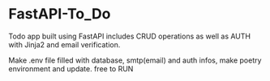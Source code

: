 # FastAPI-To_Do
Todo app built using FastAPI includes CRUD operations as well as AUTH with Jinja2 and email verification.

Make .env file filled with database, smtp(email) and auth infos, make poetry environment and update. free to RUN
